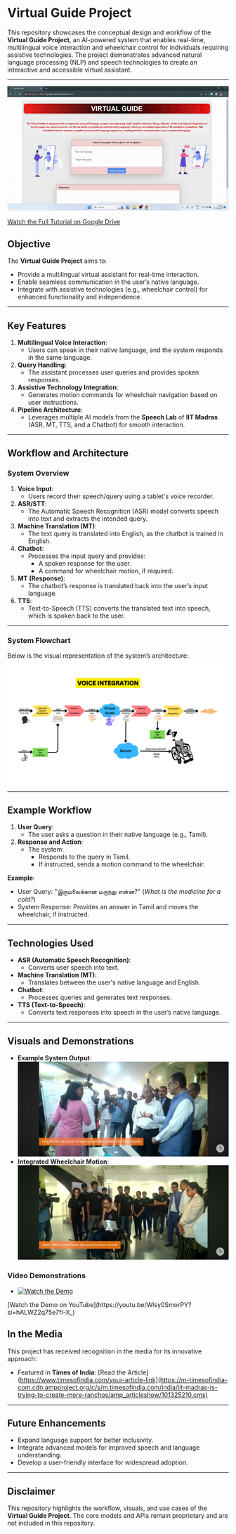 # Virtual Guide Project

This repository showcases the conceptual design and workflow of the **Virtual Guide Project**, an AI-powered system that enables real-time, multilingual voice interaction and wheelchair control for individuals requiring assistive technologies. The project demonstrates advanced natural language processing (NLP) and speech technologies to create an interactive and accessible virtual assistant.

---

<p align="center">
  <img src="https://github.com/cin-tin/Virtual-Guide/blob/main/ezgif-6-cfebfff405.gif" alt="Demo GIF" width="800">
</p>

[Watch the Full Tutorial on Google Drive](https://drive.google.com/file/d/1zN6SPsFPX1NXCGaJRmZIzP5j5KTBM8ZP/view)

## Objective

The **Virtual Guide Project** aims to:
- Provide a multilingual virtual assistant for real-time interaction.
- Enable seamless communication in the user’s native language.
- Integrate with assistive technologies (e.g., wheelchair control) for enhanced functionality and independence.

---

## Key Features

1. **Multilingual Voice Interaction**:
   - Users can speak in their native language, and the system responds in the same language.
2. **Query Handling**:
   - The assistant processes user queries and provides spoken responses.
3. **Assistive Technology Integration**:
   - Generates motion commands for wheelchair navigation based on user instructions.
4. **Pipeline Architecture**:
   - Leverages multiple AI models from the **Speech Lab** of **IIT Madras** (ASR, MT, TTS, and a Chatbot) for smooth interaction.

---

## Workflow and Architecture

### **System Overview**

1. **Voice Input**:
   - Users record their speech/query using a tablet's voice recorder.
2. **ASR/STT**: 
   - The Automatic Speech Recognition (ASR) model converts speech into text and extracts the intended query.
3. **Machine Translation (MT)**:
   - The text query is translated into English, as the chatbot is trained in English.
4. **Chatbot**:
   - Processes the input query and provides:
     - A spoken response for the user.
     - A command for wheelchair motion, if required.
5. **MT (Response)**:
   - The chatbot’s response is translated back into the user’s input language.
6. **TTS**:
   - Text-to-Speech (TTS) converts the translated text into speech, which is spoken back to the user.

---

### **System Flowchart**
Below is the visual representation of the system’s architecture:
![Flowchart](Voice%20integration%20flowchart.png)

---

## Example Workflow

1. **User Query**:
   - The user asks a question in their native language (e.g., Tamil).
2. **Response and Action**:
   - The system:
     - Responds to the query in Tamil.
     - If instructed, sends a motion command to the wheelchair.

**Example**:
- User Query: "இருமலைக்கான மருந்து என்ன?" (*What is the medicine for a cold?*)
- System Response: Provides an answer in Tamil and moves the wheelchair, if instructed.

---

## Technologies Used 

- **ASR (Automatic Speech Recognition)**:
  - Converts user speech into text.
- **Machine Translation (MT)**:
  - Translates between the user's native language and English.
- **Chatbot**:
  - Processes queries and generates text responses.
- **TTS (Text-to-Speech)**:
  - Converts text responses into speech in the user’s native language.

---

## Visuals and Demonstrations

- **Example System Output**:
  ![System Interaction](https://github.com/cin-tin/Virtual-Guide/blob/main/demo2.jpeg)
- **Integrated Wheelchair Motion**:
   ![Wheelchair Motion](https://github.com/cin-tin/Virtual-Guide/blob/main/demo1.jpeg)

### **Video Demonstrations**
  
- <a href="https://youtu.be/Wlsy0SmorPY?si=hALWZ2q75e7fI-X_" target="_blank">
  <img src="thumbnail.jpg" alt="Watch the Demo" width="500">
</a>  
  [Watch the Demo on YouTube](https://youtu.be/Wlsy0SmorPY?si=hALWZ2q75e7fI-X_)

## In the Media

This project has received recognition in the media for its innovative approach:

- Featured in **Times of India**:
  [Read the Article](https://www.timesofindia.com/your-article-link](https://m-timesofindia-com.cdn.ampproject.org/c/s/m.timesofindia.com/india/iit-madras-is-trying-to-create-more-ranchos/amp_articleshow/101325210.cms)


---

## Future Enhancements

- Expand language support for better inclusivity.
- Integrate advanced models for improved speech and language understanding.
- Develop a user-friendly interface for widespread adoption.

---

## Disclaimer

This repository highlights the workflow, visuals, and use cases of the **Virtual Guide Project**. The core models and APIs remain proprietary and are not included in this repository.
